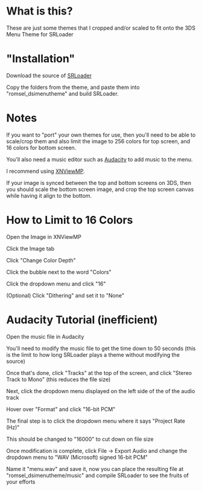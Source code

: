# What is this?
These are just some themes that I cropped and/or scaled to fit onto the 3DS Menu Theme for SRLoader

# "Installation"
Download the source of [SRLoader](https://github.com/Robz8/SRLoader)

Copy the folders from the theme, and paste them into "romsel_dsimenutheme" and build SRLoader.

# Notes
If you want to "port" your own themes for use, then you'll need to be able to scale/crop them and also limit the image to 256 colors for top screen, and 16 colors for bottom screen.

You'll also need a music editor such as [Audacity](https://www.audacityteam.org) to add music to the menu.

I recommend using [XNViewMP](https://www.xnview.com/en/xnviewmp/).

If your image is synced between the top and bottom screens on 3DS, then you should scale the bottom screen image, and crop the top screen canvas while having it align to the bottom.

# How to Limit to 16 Colors
Open the Image in XNViewMP

Click the Image tab

Click "Change Color Depth"

Click the bubble next to the word "Colors"

Click the dropdown menu and click "16"

(Optional) Click "Dithering" and set it to "None"

# Audacity Tutorial (inefficient)
Open the music file in Audacity

You'll need to modify the music file to get the time down to 50 seconds (this is the limit to how long SRLoader plays a theme without modifying the source)

Once that's done, click "Tracks" at the top of the screen, and click "Stereo Track to Mono" (this reduces the file size)

Next, click the dropdown menu displayed on the left side of the of the audio track

Hover over "Format" and click "16-bit PCM"

The final step is to click the dropdown menu where it says "Project Rate (Hz)"

This should be changed to "16000" to cut down on file size

Once modification is complete, click File -> Export Audio and change the dropdown menu to "WAV (Microsoft) signed 16-bit PCM"

Name it "menu.wav" and save it, now you can place the resulting file at "romsel_dsimenutheme/music" and compile SRLoader to see the fruits of your efforts
